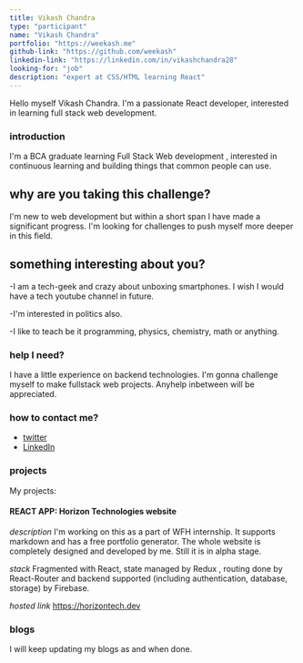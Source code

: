 ```yaml
---
title: Vikash Chandra
type: "participant"
name: "Vikash Chandra"
portfolio: "https://weekash.me"
github-link: "https://github.com/weekash"
linkedin-link: "https://linkedin.com/in/vikashchandra28"
looking-for: "job"
description: "expert at CSS/HTML learning React"
---
```


Hello myself Vikash Chandra. I'm a passionate React developer, interested in learning full stack web development.

### introduction

I'm a BCA graduate learning Full Stack Web development , interested in continuous learning and building things that common people can use.

## why are you taking this challenge?

I'm new to web development but within a short span I have made a significant progress. I'm looking for challenges to push myself more deeper in this field.

## something interesting about you?

-I am a tech-geek and crazy about unboxing smartphones. I wish I would have a tech youtube channel in future.

-I'm interested in politics also.

-I like to teach be it programming, physics, chemistry, math or anything.

### help I need?

I have a little experience on backend technologies. I'm gonna challenge myself to make fullstack web projects. Anyhelp inbetween will be appreciated.

### how to contact me?

- [twitter](https://twiiter.com/wee_kash)
- [LinkedIn](https://linkedin.com/in/vikashchandra28)

### projects

My projects:

#### REACT APP: Horizon Technologies website

_description_ I'm working on this as a part of WFH internship. It supports markdown and has a free portfolio generator. The whole website is completely designed and developed by me. Still it is in alpha stage.

_stack_ Fragmented with React, state managed by Redux , routing done by React-Router and backend supported (including authentication, database, storage) by Firebase.

_hosted link_ https://horizontech.dev

### blogs

I will keep updating my blogs as and when done.
